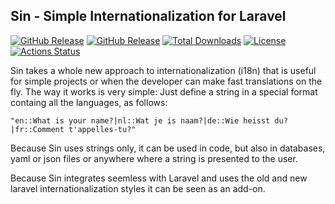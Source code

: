 ## Sin - Simple Internationalization for Laravel
[![GitHub Release](https://img.shields.io/github/v/tag/rvwoens/sin.svg?style=flat)](//packagist.org/packages/rvwoens/geometry)
[![GitHub Release](https://img.shields.io/packagist/v/rvwoens/sin.svg?style=flat)](//packagist.org/packages/rvwoens/geometry)
[![Total Downloads](https://poser.pugx.org/rvwoens/sin/downloads)](//packagist.org/packages/rvwoens/geometry)
[![License](https://poser.pugx.org/rvwoens/sin/license)](//packagist.org/packages/rvwoens/geometry)
[![Actions Status](https://github.com/rvwoens/sin/workflows/CI/badge.svg)](https://github.com/rvwoens/geometry/actions)

Sin takes a whole new approach to internationalization (i18n) that is useful for simple projects or when the developer can make fast translations on the fly.
The way it works is very simple: Just define a string in a special format containg all the languages, as follows:
```
"en::What is your name?|nl::Wat je is naam?|de::Wie heisst du?|fr::Comment t'appelles-tu?"
```

Because Sin uses strings only, it can be used in code, but also in databases, yaml or json files or anywhere where a string is presented to the user.

Because Sin integrates seemless with Laravel and uses the old and new laravel internationalization styles it can be seen as an add-on.

